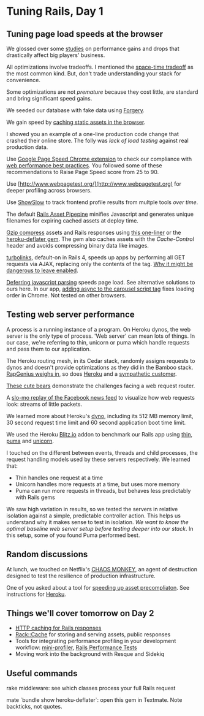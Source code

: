 # Tuning Rails, Day 1

## Tuning page load speeds at the browser 

We glossed over some [studies](http://www.stevesouders.com/blog/2010/05/07/wpo-web-performance-optimization/) on performance gains and drops that drastically affect big players' business.

All optimizations involve tradeoffs. I mentioned the [space-time tradeoff](http://en.wikipedia.org/wiki/Space%E2%80%93time_tradeoff) as the most common kind. But, don't trade understanding your stack for convenience.

Some optimizations are not _premature_ because they cost little, are standard and bring significant speed gains.

We seeded our database with fake data using [Forgery](https://github.com/sevenwire/forgery).

We gain speed by [caching static assets in the browser](http://betterexplained.com/articles/how-to-optimize-your-site-with-http-caching/).

I showed you an example of a one-line production code change that crashed their online store. The folly was _lack of load testing_ against real production data.

Use [Google Page Speed Chrome extension](https://developers.google.com/speed/docs/insights/using_chrome) to check our compliance with [web performance best practices](https://developers.google.com/speed/docs/best-practices/rules_intro). You followed some of these recommendations to Raise Page Speed score from 25 to 90.

Use [http://www.webpagetest.org/](http://www.webpagetest.org) for deeper profiling across browsers.

Use [ShowSlow](http://showslow.com) to track frontend profile results from multple tools _over time_.

The default [Rails Asset Pipepine](http://guides.rubyonrails.org/asset_pipeline.html) minifies Javascript and generates unique filenames for expiring cached assets at deploy time.

[Gzip compress](http://betterexplained.com/articles/how-to-optimize-your-site-with-gzip-compression/) assets and Rails responses using [this one-liner](https://gist.github.com/jsierles/5035014) or the [heroku-deflater gem](https://github.com/romanbsd/heroku-deflater). The gem also caches assets with the _Cache-Control_ header and avoids compressing binary data like images.

[turbolinks](https://github.com/rails/turbolinks), default-on in Rails 4, speeds up apps by performing all GET requests via AJAX, replacing only the contents of the <body> tag.   [Why it might be dangerous to leave enabled](http://staal.io/blog/2013/01/18/dangers-of-turbolinks/).

[Deferring javascript parsing](http://css-tricks.com/thinking-async/) speeds page load. See alternative solutions to ours here. In our app, [adding async to the carousel script tag](https://github.com/tuningrails/coolspots/commit/04574fc6b2bd9072c170b876f5765d90abb81a2d) fixes loading order in Chrome. Not tested on other browsers.

## Testing web server performance 

A process is a running instance of a program. On Heroku dynos, the web server is the only type of process. 'Web server' can mean lots of things. In our case, we're referring to thin, unicorn or puma which handle requests and pass them to our application.

The Heroku routing mesh, in its Cedar stack, randomly assigns requests to dynos and doesn't provide optimizations as they did in the Bamboo stack. [RapGenius weighs in](rapgenius.com/James-somers-herokus-ugly-secret-lyrics), so does [Heroku](https://blog.heroku.com/archives/2013/2/16/routing_performance_update/) and a [sympathetic customer](http://artsy.github.com/blog/2013/02/17/impact-of-heroku-routing-mesh-and-random-routing/).

[These cute bears](http://i.imgur.com/yU7bA.gif) demonstrate the challenges facing a web request router.

A [slo-mo replay of the Facebook news feed](http://vimeo.com/17248120) to visualize how web requests look: streams of little packets.

We learned more about Heroku's [dyno](https://devcenter.heroku.com/articles/dynos), including its 512 MB memory limit, 30 second request time limit and 60 second application boot time limit.

We used the Heroku [Blitz.io](http://blitz.io) addon to benchmark our Rails app using [thin](http://code.macournoyer.com/thin/), [puma](http://puma.io) and [unicorn](http://unicorn.bogomips.org).

I touched on the different between events, threads and child processes, the request handling models used by these servers respectively. We learned that:

* Thin handles one request at a time
* Unicorn handles more requests at a time, but uses more memory
* Puma can run more requests in threads, but behaves less predictably with Rails gems

We saw high variation in results, so we tested the servers in relative isolation against a simple, predictable controller action. This helps us understand why it makes sense to test in isolation. *We want to know the optimal baseline web server setup before testing deeper into our stack*. In this setup, some of you found Puma performed best.


## Random discussions

At lunch, we touched on Netflix's [CHAOS MONKEY](http://techblog.netflix.com/2012/07/chaos-monkey-released-into-wild.html), an agent of destruction designed to test the resilience of production infrastructure.

One of you asked about a tool for [speeding up asset precompliaton](https://github.com/ndbroadbent/turbo-sprockets-rails3). See instructions for [Heroku](https://github.com/ndbroadbent/turbo-sprockets-rails3).


## Things we'll cover tomorrow on Day 2

* [HTTP caching for Rails responses](https://devcenter.heroku.com/articles/http-caching-ruby-rails#timebased-cache-headers)
* [Rack::Cache](https://devcenter.heroku.com/articles/rack-cache-memcached-rails31) for storing and serving assets, public responses
* Tools for integrating performance profiling in your development workflow: [mini-profiler](https://github.com/SamSaffron/MiniProfiler/tree/master/Ruby), [Rails Performance Tests](http://guides.rubyonrails.org/performance_testing.html)
* Moving work into the background with Resque and Sidekiq

## Useful commands

rake middleware: see which classes process your full Rails request

mate \`bundle show heroku-deflater\`: open this gem in Textmate. Note backticks, not quotes.